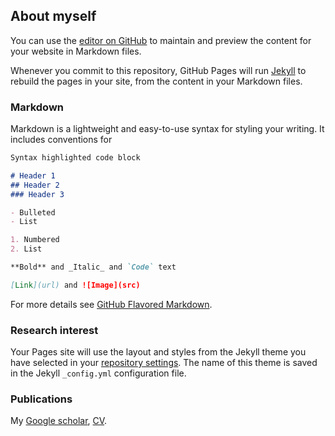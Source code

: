 ## About myself

You can use the [editor on GitHub](https://github.com/jingyanxu/test/edit/gh-pages/index.md) to maintain and preview the content for your website in Markdown files.

Whenever you commit to this repository, GitHub Pages will run [Jekyll](https://jekyllrb.com/) to rebuild the pages in your site, from the content in your Markdown files.

### Markdown

Markdown is a lightweight and easy-to-use syntax for styling your writing. It includes conventions for

```markdown
Syntax highlighted code block

# Header 1
## Header 2
### Header 3

- Bulleted
- List

1. Numbered
2. List

**Bold** and _Italic_ and `Code` text

[Link](url) and ![Image](src)
```

For more details see [GitHub Flavored Markdown](https://guides.github.com/features/mastering-markdown/).

### Research interest

Your Pages site will use the layout and styles from the Jekyll theme you have selected in your [repository settings](https://github.com/jingyanxu/test/settings). The name of this theme is saved in the Jekyll `_config.yml` configuration file.

### Publications

My [Google scholar](https://scholar.google.com/citations?user=ZTHZDoAAAAAJ&hl=en), [CV](https://github.com/jingyanxu/test/settings).
